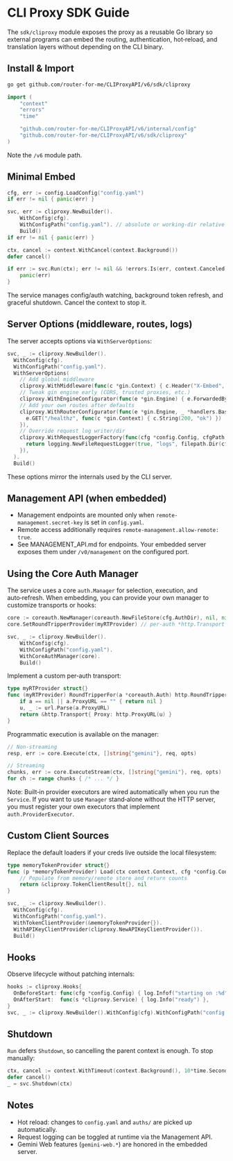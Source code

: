 # CLI Proxy SDK Guide

The `sdk/cliproxy` module exposes the proxy as a reusable Go library so external programs can embed the routing, authentication, hot‑reload, and translation layers without depending on the CLI binary.

## Install & Import

```bash
go get github.com/router-for-me/CLIProxyAPI/v6/sdk/cliproxy
```

```go
import (
    "context"
    "errors"
    "time"

    "github.com/router-for-me/CLIProxyAPI/v6/internal/config"
    "github.com/router-for-me/CLIProxyAPI/v6/sdk/cliproxy"
)
```

Note the `/v6` module path.

## Minimal Embed

```go
cfg, err := config.LoadConfig("config.yaml")
if err != nil { panic(err) }

svc, err := cliproxy.NewBuilder().
    WithConfig(cfg).
    WithConfigPath("config.yaml"). // absolute or working-dir relative
    Build()
if err != nil { panic(err) }

ctx, cancel := context.WithCancel(context.Background())
defer cancel()

if err := svc.Run(ctx); err != nil && !errors.Is(err, context.Canceled) {
    panic(err)
}
```

The service manages config/auth watching, background token refresh, and graceful shutdown. Cancel the context to stop it.

## Server Options (middleware, routes, logs)

The server accepts options via `WithServerOptions`:

```go
svc, _ := cliproxy.NewBuilder().
  WithConfig(cfg).
  WithConfigPath("config.yaml").
  WithServerOptions(
    // Add global middleware
    cliproxy.WithMiddleware(func(c *gin.Context) { c.Header("X-Embed", "1"); c.Next() }),
    // Tweak gin engine early (CORS, trusted proxies, etc.)
    cliproxy.WithEngineConfigurator(func(e *gin.Engine) { e.ForwardedByClientIP = true }),
    // Add your own routes after defaults
    cliproxy.WithRouterConfigurator(func(e *gin.Engine, _ *handlers.BaseAPIHandler, _ *config.Config) {
      e.GET("/healthz", func(c *gin.Context) { c.String(200, "ok") })
    }),
    // Override request log writer/dir
    cliproxy.WithRequestLoggerFactory(func(cfg *config.Config, cfgPath string) logging.RequestLogger {
      return logging.NewFileRequestLogger(true, "logs", filepath.Dir(cfgPath))
    }),
  ).
  Build()
```

These options mirror the internals used by the CLI server.

## Management API (when embedded)

- Management endpoints are mounted only when `remote-management.secret-key` is set in `config.yaml`.
- Remote access additionally requires `remote-management.allow-remote: true`.
- See MANAGEMENT_API.md for endpoints. Your embedded server exposes them under `/v0/management` on the configured port.

## Using the Core Auth Manager

The service uses a core `auth.Manager` for selection, execution, and auto‑refresh. When embedding, you can provide your own manager to customize transports or hooks:

```go
core := coreauth.NewManager(coreauth.NewFileStore(cfg.AuthDir), nil, nil)
core.SetRoundTripperProvider(myRTProvider) // per‑auth *http.Transport

svc, _ := cliproxy.NewBuilder().
    WithConfig(cfg).
    WithConfigPath("config.yaml").
    WithCoreAuthManager(core).
    Build()
```

Implement a custom per‑auth transport:

```go
type myRTProvider struct{}
func (myRTProvider) RoundTripperFor(a *coreauth.Auth) http.RoundTripper {
    if a == nil || a.ProxyURL == "" { return nil }
    u, _ := url.Parse(a.ProxyURL)
    return &http.Transport{ Proxy: http.ProxyURL(u) }
}
```

Programmatic execution is available on the manager:

```go
// Non‑streaming
resp, err := core.Execute(ctx, []string{"gemini"}, req, opts)

// Streaming
chunks, err := core.ExecuteStream(ctx, []string{"gemini"}, req, opts)
for ch := range chunks { /* ... */ }
```

Note: Built‑in provider executors are wired automatically when you run the `Service`. If you want to use `Manager` stand‑alone without the HTTP server, you must register your own executors that implement `auth.ProviderExecutor`.

## Custom Client Sources

Replace the default loaders if your creds live outside the local filesystem:

```go
type memoryTokenProvider struct{}
func (p *memoryTokenProvider) Load(ctx context.Context, cfg *config.Config) (*cliproxy.TokenClientResult, error) {
    // Populate from memory/remote store and return counts
    return &cliproxy.TokenClientResult{}, nil
}

svc, _ := cliproxy.NewBuilder().
  WithConfig(cfg).
  WithConfigPath("config.yaml").
  WithTokenClientProvider(&memoryTokenProvider{}).
  WithAPIKeyClientProvider(cliproxy.NewAPIKeyClientProvider()).
  Build()
```

## Hooks

Observe lifecycle without patching internals:

```go
hooks := cliproxy.Hooks{
  OnBeforeStart: func(cfg *config.Config) { log.Infof("starting on :%d", cfg.Port) },
  OnAfterStart:  func(s *cliproxy.Service) { log.Info("ready") },
}
svc, _ := cliproxy.NewBuilder().WithConfig(cfg).WithConfigPath("config.yaml").WithHooks(hooks).Build()
```

## Shutdown

`Run` defers `Shutdown`, so cancelling the parent context is enough. To stop manually:

```go
ctx, cancel := context.WithTimeout(context.Background(), 10*time.Second)
defer cancel()
_ = svc.Shutdown(ctx)
```

## Notes

- Hot reload: changes to `config.yaml` and `auths/` are picked up automatically.
- Request logging can be toggled at runtime via the Management API.
- Gemini Web features (`gemini-web.*`) are honored in the embedded server.

